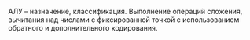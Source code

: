 АЛУ – назначение, классификация. Выполнение операций сложения, вычитания над числами с фиксированной точкой с использованием обратного и дополнительного кодирования.